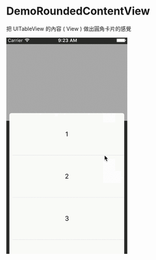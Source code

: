 # DemoRoundedContentView
把 UITableView 的內容 ( View ) 做出圓角卡片的感覺

![Alt Text](https://github.com/ayo1103/DemoRoundedContentView/raw/master/demo_rounded_content.gif)

